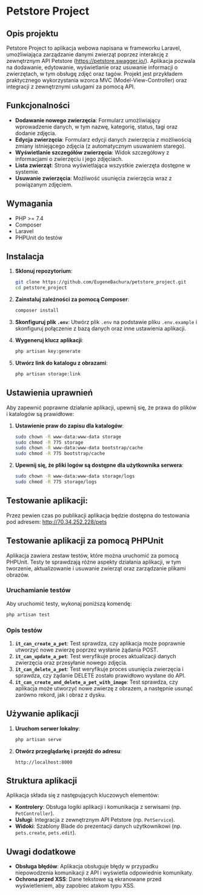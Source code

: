 # Petstore Project

## Opis projektu
Petstore Project to aplikacja webowa napisana w frameworku Laravel, umożliwiająca zarządzanie danymi zwierząt poprzez interakcję z zewnętrznym API Petstore (https://petstore.swagger.io/). Aplikacja pozwala na dodawanie, edytowanie, wyświetlanie oraz usuwanie informacji o zwierzętach, w tym obsługę zdjęć oraz tagów. Projekt jest przykładem praktycznego wykorzystania wzorca MVC (Model-View-Controller) oraz integracji z zewnętrznymi usługami za pomocą API.

## Funkcjonalności
- **Dodawanie nowego zwierzęcia**: Formularz umożliwiający wprowadzenie danych, w tym nazwę, kategorię, status, tagi oraz dodanie zdjęcia.
- **Edycja zwierzęcia**: Formularz edycji danych zwierzęcia z możliwością zmiany istniejącego zdjęcia (z automatycznym usuwaniem starego).
- **Wyświetlanie szczegółów zwierzęcia**: Widok szczegółowy z informacjami o zwierzęciu i jego zdjęciach.
- **Lista zwierząt**: Strona wyświetlająca wszystkie zwierzęta dostępne w systemie.
- **Usuwanie zwierzęcia**: Możliwość usunięcia zwierzęcia wraz z powiązanym zdjęciem.

## Wymagania
- PHP >= 7.4
- Composer
- Laravel
- PHPUnit do testów

## Instalacja
1. **Sklonuj repozytorium**:
   ```bash
   git clone https://github.com/EugeneBachura/petstore_project.git
   cd petstore_project
   ```

2. **Zainstaluj zależności za pomocą Composer**:
   ```bash
   composer install
   ```

3. **Skonfiguruj plik `.env`**:
   Utwórz plik `.env` na podstawie pliku `.env.example` i skonfiguruj połączenie z bazą danych oraz inne ustawienia aplikacji.

4. **Wygeneruj klucz aplikacji**:
   ```bash
   php artisan key:generate
   ```

5. **Utwórz link do katalogu z obrazami**:
   ```bash
   php artisan storage:link
   ```

## Ustawienia uprawnień
Aby zapewnić poprawne działanie aplikacji, upewnij się, że prawa do plików i katalogów są prawidłowe:

1. **Ustawienie praw do zapisu dla katalogów**:
   ```bash
   sudo chown -R www-data:www-data storage
   sudo chmod -R 775 storage
   sudo chown -R www-data:www-data bootstrap/cache
   sudo chmod -R 775 bootstrap/cache
   ```

2. **Upewnij się, że pliki logów są dostępne dla użytkownika serwera**:
   ```bash
   sudo chown -R www-data:www-data storage/logs
   sudo chmod -R 775 storage/logs
   ```

## **Testowanie aplikacji**:
Przez pewien czas po publikacji aplikacja będzie dostępna do testowania pod adresem:
http://70.34.252.228/pets

## Testowanie aplikacji za pomocą PHPUnit
Aplikacja zawiera zestaw testów, które można uruchomić za pomocą PHPUnit. Testy te sprawdzają różne aspekty działania aplikacji, w tym tworzenie, aktualizowanie i usuwanie zwierząt oraz zarządzanie plikami obrazów.

### Uruchamianie testów
Aby uruchomić testy, wykonaj poniższą komendę:
```bash
php artisan test
```

### Opis testów
1. **`it_can_create_a_pet`**: Test sprawdza, czy aplikacja może poprawnie utworzyć nowe zwierzę poprzez wysłanie żądania POST.
2. **`it_can_update_a_pet`**: Test weryfikuje proces aktualizacji danych zwierzęcia oraz przesyłanie nowego zdjęcia.
3. **`it_can_delete_a_pet`**: Test weryfikuje proces usunięcia zwierzęcia i sprawdza, czy żądanie DELETE zostało prawidłowo wysłane do API.
4. **`it_can_create_and_delete_a_pet_with_image`**: Test sprawdza, czy aplikacja może utworzyć nowe zwierzę z obrazem, a następnie usunąć zarówno rekord, jak i obraz z dysku.

## Używanie aplikacji
1. **Uruchom serwer lokalny**:
   ```bash
   php artisan serve
   ```
2. **Otwórz przeglądarkę i przejdź do adresu**:
   ```
   http://localhost:8000
   ```

## Struktura aplikacji
Aplikacja składa się z następujących kluczowych elementów:
- **Kontrolery**: Obsługa logiki aplikacji i komunikacja z serwisami (np. `PetController`).
- **Usługi**: Integracja z zewnętrznym API Petstore (np. `PetService`).
- **Widoki**: Szablony Blade do prezentacji danych użytkownikowi (np. `pets.create`, `pets.edit`).

## Uwagi dodatkowe
- **Obsługa błędów**: Aplikacja obsługuje błędy w przypadku niepowodzenia komunikacji z API i wyświetla odpowiednie komunikaty.
- **Ochrona przed XSS**: Dane tekstowe są ekranowane przed wyświetleniem, aby zapobiec atakom typu XSS.


